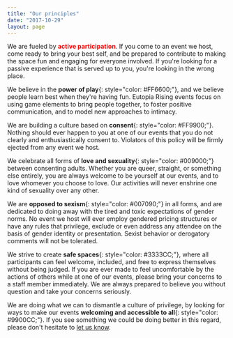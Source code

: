 ```yaml
---
title: "Our principles"
date: "2017-10-29"
layout: page
---
```


We are fueled by **<span style="color: #FF0000;">active participation</span>**. If you come to an event we host, come ready to bring your best self, and be prepared to contribute to making the space fun and engaging for everyone involved. If you're looking for a passive experience that is served up to you, you're looking in the wrong place.

We believe in the **power of play**{: style="color: #FF6600;"}, and we believe people learn best when they're having fun. Eutopia Rising events focus on using game elements to bring people together, to foster positive communication, and to model new approaches to intimacy.

We are building a culture based on **consent**{: style="color: #FF9900;"}. Nothing should ever happen to you at one of our events that you do not clearly and enthusiastically consent to. Violators of this policy will be firmly ejected from any event we host.

We celebrate all forms of **love and sexuality**{: style="color: #009000;"} between consenting adults. Whether you are queer, straight, or something else entirely, you are always welcome to be yourself at our events, and to love whomever you choose to love. Our activities will never enshrine one kind of sexuality over any other.

We are **opposed to sexism**{: style="color: #007090;"} in all forms, and are dedicated to doing away with the tired and toxic expectations of gender norms. No event we host will ever employ gendered pricing structures or have any rules that privilege, exclude or even address any attendee on the basis of gender identity or presentation. Sexist behavior or derogatory comments will not be tolerated.

We strive to create **safe spaces**{: style="color: #3333CC;"}, where all participants can feel welcome, included, and free to express themselves without being judged. If you are ever made to feel uncomfortable by the actions of others while at one of our events, please bring your concerns to a staff member immediately. We are always prepared to believe you without question and take your concerns seriously.

We are doing what we can to dismantle a culture of privilege, by looking for ways to make our events **welcoming and accessible to all**{: style="color: #9900CC;"}. If you see something we could be doing better in this regard, please don't hesitate to [let us know](mailto:events@eutopia-rising.org).

